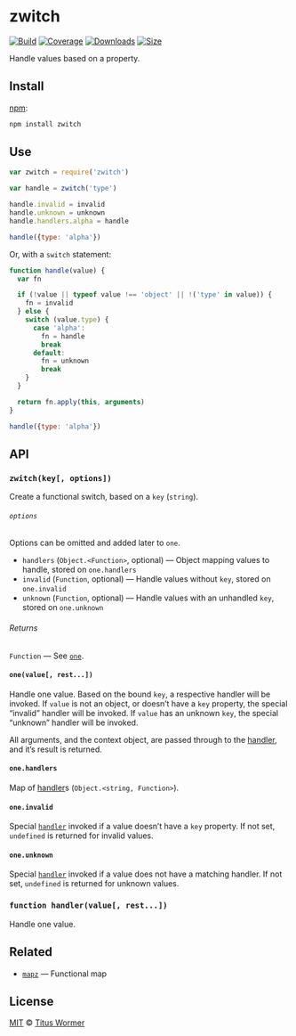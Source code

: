 # zwitch

[![Build][build-badge]][build]
[![Coverage][coverage-badge]][coverage]
[![Downloads][downloads-badge]][downloads]
[![Size][size-badge]][size]

Handle values based on a property.

## Install

[npm][]:

```sh
npm install zwitch
```

## Use

```js
var zwitch = require('zwitch')

var handle = zwitch('type')

handle.invalid = invalid
handle.unknown = unknown
handle.handlers.alpha = handle

handle({type: 'alpha'})
```

Or, with a `switch` statement:

```javascript
function handle(value) {
  var fn

  if (!value || typeof value !== 'object' || !('type' in value)) {
    fn = invalid
  } else {
    switch (value.type) {
      case 'alpha':
        fn = handle
        break
      default:
        fn = unknown
        break
    }
  }

  return fn.apply(this, arguments)
}

handle({type: 'alpha'})
```

## API

### `zwitch(key[, options])`

Create a functional switch, based on a `key` (`string`).

###### `options`

Options can be omitted and added later to `one`.

- `handlers` (`Object.<Function>`, optional)
  — Object mapping values to handle, stored on `one.handlers`
- `invalid` (`Function`, optional)
  — Handle values without `key`, stored on `one.invalid`
- `unknown` (`Function`, optional)
  — Handle values with an unhandled `key`, stored on `one.unknown`

###### Returns

`Function` — See [`one`][one].

#### `one(value[, rest...])`

Handle one value. Based on the bound `key`, a respective handler will be
invoked.
If `value` is not an object, or doesn’t have a `key` property, the special
“invalid” handler will be invoked.
If `value` has an unknown `key`, the special “unknown” handler will be invoked.

All arguments, and the context object, are passed through to the [handler][],
and it’s result is returned.

#### `one.handlers`

Map of [handler][]s (`Object.<string, Function>`).

#### `one.invalid`

Special [`handler`][handler] invoked if a value doesn’t have a `key` property.
If not set, `undefined` is returned for invalid values.

#### `one.unknown`

Special [`handler`][handler] invoked if a value does not have a matching
handler.
If not set, `undefined` is returned for unknown values.

### `function handler(value[, rest...])`

Handle one value.

## Related

- [`mapz`](https://github.com/wooorm/mapz)
  — Functional map

## License

[MIT][license] © [Titus Wormer][author]

<!-- Definitions -->

[build-badge]: https://img.shields.io/travis/wooorm/zwitch.svg
[build]: https://travis-ci.org/wooorm/zwitch
[coverage-badge]: https://img.shields.io/codecov/c/github/wooorm/zwitch.svg
[coverage]: https://codecov.io/github/wooorm/zwitch
[downloads-badge]: https://img.shields.io/npm/dm/zwitch.svg
[downloads]: https://www.npmjs.com/package/zwitch
[size-badge]: https://img.shields.io/bundlephobia/minzip/zwitch.svg
[size]: https://bundlephobia.com/result?p=zwitch
[npm]: https://docs.npmjs.com/cli/install
[license]: license
[author]: https://wooorm.com
[one]: #onevalue-rest
[handler]: #function-handlervalue-rest
